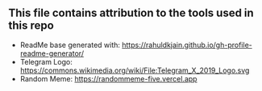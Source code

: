 ## This file contains attribution to the tools used in this repo
- ReadMe base generated with: https://rahuldkjain.github.io/gh-profile-readme-generator/
- Telegram Logo: https://commons.wikimedia.org/wiki/File:Telegram_X_2019_Logo.svg
- Random Meme: https://randommeme-five.vercel.app
